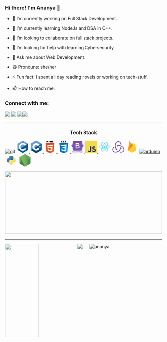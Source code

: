 ### Hi there! I'm Ananya 👋

- 🔭 I’m currently working on Full Stack Development.

- 🌱 I’m currently learning NodeJs and DSA in C++.

- 👯 I’m looking to collaborate on full stack projects.

- 🤔 I’m looking for help with learning Cybersecurity.

- 💬 Ask me about Web Development. 

- 😄 Pronouns: she/her

- ⚡ Fun fact: I spent all day reading novels or working on tech-stuff.

- 📫 How to reach me: 
### Connect with me:

<!-- [![website](./img/globe-light.svg)](https://codestackr.com#gh-light-mode-only)
[![website](./img/globe-dark.svg)](https://codestackr.com#gh-dark-mode-only)
&nbsp;&nbsp;
[![website](./img/youtube-light.svg)](https://youtube.com/codestackr#gh-light-mode-only)
[![website](./img/youtube-dark.svg)](https://youtube.com/codestackr#gh-dark-mode-only)
&nbsp;&nbsp;
[![website](./img/twitter-light.svg)](https://twitter.com/codestackr#gh-light-mode-only)
[![website](./img/twitter-dark.svg)](https://twitter.com/codestackr#gh-dark-mode-only)
&nbsp;&nbsp;
[![website](./img/linkedin-light.svg)](https://linkedin.com/in/codeSTACKr#gh-light-mode-only)
[![website](./img/linkedin-dark.svg)](https://linkedin.com/in/codeSTACKr#gh-dark-mode-only)
&nbsp;&nbsp;
[![website](./img/instagram-light.svg)](https://instagram.com/codeSTACKr#gh-light-mode-only)
[![website](./img/instagram-dark.svg)](https://instagram.com/codeSTACKr#gh-dark-mode-only) -->
<a>[<img src="https://img.icons8.com/fluent/40/000000/gmail-new.png"/>](mailto:ananyamohapatra215@gmail.com)</a>  <a>[<img src="https://img.icons8.com/color/40/000000/linkedin.png"/>]((https://www.linkedin.com/in/ananya-mohapatra-48453022a/))</a> <a>[<img src="https://img.icons8.com/color/40/000000/twitter--v1.png"/>](https://twitter.com/AnanyaM007)</a><a>[<img src="https://img.icons8.com/fluent/40/000000/instagram-new.png"/>](https://www.instagram.com/ananyam._/)
<hr>
<h3 align="center">Tech Stack</h3>
<p align="left">  </a><img src="https://www.vectorlogo.zone/logos/git-scm/git-scm-icon.svg" alt="git" width="40" height="40"/> </a> </a> <a href="https://www.mysql.com/" target="_blank"> <a href="https://www.cprogramming.com/" target="_blank"> <img src="https://raw.githubusercontent.com/devicons/devicon/master/icons/c/c-original.svg" alt="c" width="40" height="40"/> </a> <a href="https://www.w3schools.com/cpp/" target="_blank"> <img src="https://raw.githubusercontent.com/devicons/devicon/master/icons/cplusplus/cplusplus-original.svg" alt="cplusplus" width="40" height="40"/> </a> 
	<a href="https://www.w3.org/html/" target="_blank"> <img src="https://raw.githubusercontent.com/devicons/devicon/master/icons/html5/html5-original-wordmark.svg" alt="html5" width="40" height="40"/>
		<a href="https://www.w3schools.com/css/" target="_blank"> <img src="https://raw.githubusercontent.com/devicons/devicon/master/icons/css3/css3-original-wordmark.svg" alt="css3" width="40" height="40"/> </a> 
	<a href="https://getbootstrap.com" target="_blank"> <img src="https://raw.githubusercontent.com/devicons/devicon/master/icons/bootstrap/bootstrap-plain-wordmark.svg" alt="bootstrap" width="40" height="40"/> </a> <a href="https://developer.mozilla.org/en-US/docs/Web/JavaScript" target="_blank"> <img src="https://raw.githubusercontent.com/devicons/devicon/master/icons/javascript/javascript-original.svg" alt="javascript" width="40" height="40"/> </a> <img src="https://raw.githubusercontent.com/github/explore/80688e429a7d4ef2fca1e82350fe8e3517d3494d/topics/react/react.png" alt="react" width="40" height="40"/> <img src="https://raw.githubusercontent.com/github/explore/80688e429a7d4ef2fca1e82350fe8e3517d3494d/topics/redux/redux.png" alt="redux" width="40" height="40"/></a> <img src="https://raw.githubusercontent.com/github/explore/80688e429a7d4ef2fca1e82350fe8e3517d3494d/topics/firebase/firebase.png" alt="firebase" width="40" height="40"/> </a> <a href="https://www.arduino.cc/" target="_blank"> <img src="https://cdn.worldvectorlogo.com/logos/arduino-1.svg" alt="arduino" width="40" height="40"/> </a>
<a href="https://www.python.org/" target="_blank"><img src="https://raw.githubusercontent.com/github/explore/80688e429a7d4ef2fca1e82350fe8e3517d3494d/topics/python/python.png" alt="" width="40" height="40"/> </a>
<a href="https://nodejs.org/en/" target="_blank"><img src="https://raw.githubusercontent.com/github/explore/80688e429a7d4ef2fca1e82350fe8e3517d3494d/topics/nodejs/nodejs.png" alt="" width="40" height="40"/> </a>

<p align="center">
  <img height="200px" width="100%" src=https://github-readme-stats.vercel.app/api/top-langs/?username=AnanyaM007&hide_title=true&hide_border=true&layout=compact&langs_count=10&theme=tokyonight>
</p><hr>
<p><img align="right" width="46%" height="300px" src="https://github-readme-stats.vercel.app/api?username=AnanyaM007&&show_icons=true&title_color=ffffff&icon_color=bb2acf&text_color=daf7dc&bg_color=191919" alt="ananya" /></p>

<p><img align="left" width="46%" height="300px" src="https://github-readme-streak-stats.herokuapp.com/?user=AnanyaM007&show_icons=true&theme=tokyonight"/></p>
<p><img src="https://activity-graph.herokuapp.com/graph?username=AnanyaM007&amp;theme=xcode&amp;hide_border=true&amp;area=true" style="max-width:100%;"></p>

